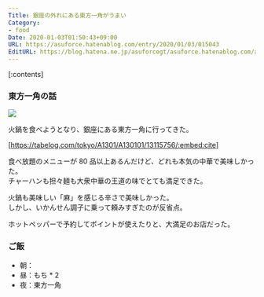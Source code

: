```yaml
---
Title: 銀座の外れにある東方一角がうまい
Category:
- food
Date: 2020-01-03T01:50:43+09:00
URL: https://asuforce.hatenablog.com/entry/2020/01/03/015043
EditURL: https://blog.hatena.ne.jp/asuforcegt/asuforce.hatenablog.com/atom/entry/26006613492421026
---
```


[:contents]

###  東方一角の話

<span itemtype="http://schema.org/Photograph" itemscope="itemscope"><img class="magnifiable" src="https://lh3.googleusercontent.com/-w-Qqx5Dy3tc/Xg4HjxAGX1I/AAAAAAABD_s/Q-MgGieUQVgzbLuRA4voR6nykvfeXPpmACE0YBhgL/s1200/IMG_0486.HEIC" itemprop="image"></span>

火鍋を食べようとなり、銀座にある東方一角に行ってきた。  

[https://tabelog.com/tokyo/A1301/A130101/13115756/:embed:cite]

食べ放題のメニューが 80 品以上あるんだけど、どれも本気の中華で美味しかった。  
チャーハンも担々麺も大衆中華の王道の味でとても満足できた。

火鍋も美味しい「麻」を感じる辛さで美味しかった。  
しかし、いかんせん調子に乗って頼みすぎたのが反省点。

ホットペッパーで予約してポイントが使えたりと、大満足のお店だった。

### ご飯

- 朝：
- 昼：もち * 2
- 夜：東方一角
